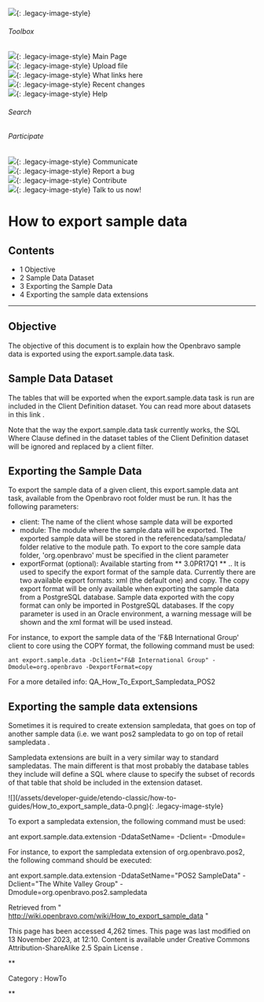 ![](skins/openbravo/images/social-blogs-sidebar-banner.png){: .legacy-image-style}

######  Toolbox

![](skins/openbravo/images/flecha1.jpg){: .legacy-image-style} Main Page  
![](skins/openbravo/images/flecha1.jpg){: .legacy-image-style} Upload file  
![](skins/openbravo/images/flecha1.jpg){: .legacy-image-style} What links here  
![](skins/openbravo/images/flecha1.jpg){: .legacy-image-style} Recent changes  
![](skins/openbravo/images/flecha1.jpg){: .legacy-image-style} Help  
  
  

######  Search

######  Participate

![](skins/openbravo/images/flecha1.jpg){: .legacy-image-style} Communicate  
![](skins/openbravo/images/flecha1.jpg){: .legacy-image-style} Report a bug  
![](skins/openbravo/images/flecha1.jpg){: .legacy-image-style} Contribute  
![](skins/openbravo/images/flecha1.jpg){: .legacy-image-style} Talk to us now!  

  

#  How to export sample data

##  Contents

  * 1  Objective 
  * 2  Sample Data Dataset 
  * 3  Exporting the Sample Data 
  * 4  Exporting the sample data extensions 

  
---  
  
##  Objective

The objective of this document is to explain how the Openbravo sample data is
exported using the export.sample.data task.

##  Sample Data Dataset

The tables that will be exported when the export.sample.data task is run are
included in the Client Definition dataset. You can read more about datasets in
this link  .

Note that the way the export.sample.data task currently works, the SQL Where
Clause defined in the dataset tables of the Client Definition dataset will be
ignored and replaced by a client filter.

##  Exporting the Sample Data

To export the sample data of a given client, this export.sample.data ant task,
available from the Openbravo root folder must be run. It has the following
parameters:

  * client: The name of the client whose sample data will be exported 
  * module: The module where the sample.data will be exported. The exported sample data will be stored in the referencedata/sampledata/<clientName> folder relative to the module path. To export to the core sample data folder, 'org.openbravo' must be specified in the client parameter 
  * exportFormat (optional): Available starting from ** 3.0PR17Q1  ** .. It is used to specify the export format of the sample data. Currently there are two available export formats: xml (the default one) and copy. The copy export format will be only available when exporting the sample data from a PostgreSQL database. Sample data exported with the copy format can only be imported in PostgreSQL databases. If the copy parameter is used in an Oracle environment, a warning message will be shown and the xml format will be used instead. 

For instance, to export the sample data of the 'F&B International Group'
client to core using the COPY format, the following command must be used:

    
    
    ant export.sample.data -Dclient="F&B International Group" -Dmodule=org.openbravo -DexportFormat=copy
    

For a more detailed info:  QA_How_To_Export_Sampledata_POS2

##  Exporting the sample data extensions

Sometimes it is required to create extension sampledata, that goes on top of
another sample data (i.e. we want  pos2 sampledata  to go on top of  retail
sampledata  .

Sampledata extensions are built in a very similar way to standard sampledatas.
The main different is that most probably the database tables they include will
define a SQL where clause to specify the subset of records of that table that
shold be included in the extension dataset.

![](/assets/developer-guide/etendo-classic/how-to-
guides/How_to_export_sample_data-0.png){: .legacy-image-style}

To export a sampledata extension, the following command must be used:

ant export.sample.data.extension -DdataSetName=<sampleDataName>
-Dclient=<clientName> -Dmodule=<moduleJavaPackage>

For instance, to export the sampledata extension of org.openbravo.pos2, the
following command should be executed:

ant export.sample.data.extension -DdataSetName="POS2 SampleData" -Dclient="The
White Valley Group" -Dmodule=org.openbravo.pos2.sampledata

Retrieved from "  http://wiki.openbravo.com/wiki/How_to_export_sample_data  "

This page has been accessed 4,262 times. This page was last modified on 13
November 2023, at 12:10. Content is available under  Creative Commons
Attribution-ShareAlike 2.5 Spain License  .

  
**

Category  :  HowTo

**


